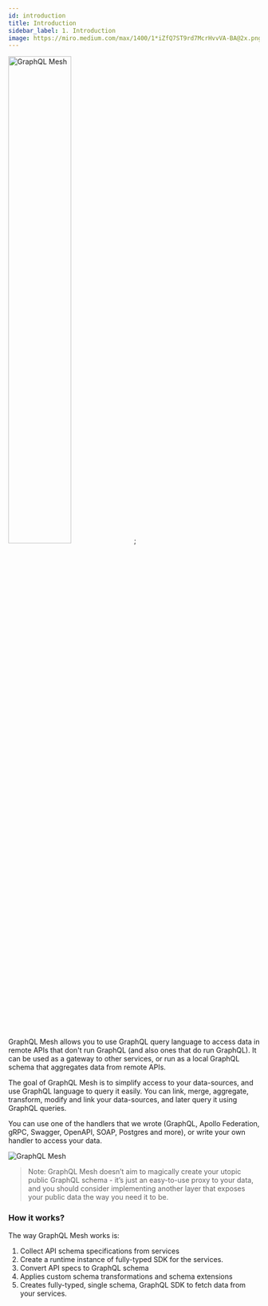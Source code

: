 ```yaml
---
id: introduction
title: Introduction
sidebar_label: 1. Introduction
image: https://miro.medium.com/max/1400/1*iZfQ7ST9rd7McrHvvVA-BA@2x.png
---
```


<img
  width="50%"
  alt="GraphQL Mesh"
  src="/img/mesh-text-logo.svg"
/>;

GraphQL Mesh allows you to use GraphQL query language to access data in remote APIs that don't run GraphQL (and also ones that do run GraphQL). It can be used as a gateway to other services, or run as a local GraphQL schema that aggregates data from remote APIs.

The goal of GraphQL Mesh is to simplify access to your data-sources, and use GraphQL language to query it easily. You can link, merge, aggregate, transform, modify and link your data-sources, and later query it using GraphQL queries.

You can use one of the handlers that we wrote (GraphQL, Apollo Federation, gRPC, Swagger, OpenAPI, SOAP, Postgres and more), or write your own handler to access your data.

![GraphQL Mesh](/img/mesh-example.png)

> Note: GraphQL Mesh doesn’t aim to magically create your utopic public GraphQL schema - it’s just an easy-to-use proxy to your data, and you should consider implementing another layer that exposes your public data the way you need it to be.

### How it works?

The way GraphQL Mesh works is:

1. Collect API schema specifications from services
2. Create a runtime instance of fully-typed SDK for the services.
3. Convert API specs to GraphQL schema
4. Applies custom schema transformations and schema extensions
5. Creates fully-typed, single schema, GraphQL SDK to fetch data from your services.
